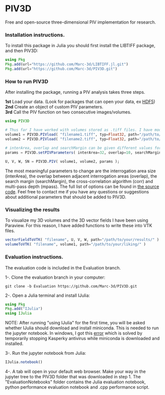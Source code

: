 # PIV3D
Free and open-source three-dimensional PIV implementation for research. 


### Installation instructions.

To install this package in Julia you should first install the LIBTIFF package, and then PIV3D: 
```Julia
using Pkg
Pkg.add(url="https://github.com/Marc-3d/LIBTIFF.jl.git")
Pkg.add(url="https://github.com/Marc-3d/PIV3D.git")
```

### How to run PIV3D

After installing the package, running a PIV analysis takes three steps.   

**1st** Load your data. (Look for packages that can open your data, ex [HDF5](https://github.com/JuliaIO/HDF5.jl)) <br>
**2nd** Create an object of custom PIV parameters. <br>
**3rd** Call the PIV function on two consecutive images/volumes.

```Julia
using PIV3D

# Thus far I have worked with volumes stored as .tiff files. I have modified LIBTIFF to read 3D scanline volumes. 
volume1 = PIV3D.PIVload( "filename1.tiff", typ=Float32, path="/path/to/data/" )
volume2 = PIV3D.PIVload( "filename2.tiff", typ=Float32, path="/path/to/data/" )

# interArea, overlap and searchMargin can be given different values for each dimension, ex interArea=(10,30,20), overlap=(5,5,8)...
params = PIV3D.setPIVParameters( interArea=32, overlap=10, searchMargin=5, corr="ZNCC", mpass=2 ); 
 
U, V, W, SN = PIV3D.PIV( volume1, volume2, params );
```

The most meaningful parameters to change are the interrogation area size (interArea), the overlap between adjacent interrogation areas (overlap), the search margin (searchMargin), the cross-correlation algorithm (corr) and multi-pass depth (mpass). The full list of options can be found in [the source code](src/parameters.jl). Feel free to contact me if you have any questions or suggestions about additional parameters that should be added to PIV3D.

### Visualizing the results

To visualize my 3D volumes and the 3D vector fields I have been using Paraview. For this reason, I have added functions to write these into VTK files. 
```Julia
vectorFieldToVTK( "filename", U, V, W, path="/path/to/your/results/" )
volumeToVTK( "filename", volume1, path="/path/to/your/liking/" )
```

### Evaluation instructions. 

The evaluation code is included in the Evaluation branch. 

1-. Clone the evaluation branch in your computer: 

```
git clone -b Evaluation https://github.com/Marc-3d/PIV3D.git
```

2-. Open a Julia terminal and install IJulia: 

```Julia
using Pkg
Pkg.add("IJulia")
using IJulia
```

NOTE: After running "using IJulia" for the first time, you will be asked whether IJulia should download and install miniconda. This is needed to run the jupyter notebook. In windows, I got this [error] which is solved by temporarily stopping Kasperky antivirus while miniconda is downloaded and installed. 

[error]: https://discourse.julialang.org/t/problem-with-curl-exe-windows-and-package-installation/29525/21

3-. Run the jupyter notebook from Julia: 

```Julia
IJulia.notebook()
```

4-. A tab will open in your default web browser. Make your way in the jupyter tree to the PIV3D folder that was downloaded in step 1. The "EvaluationNotebooks"  folder contains the Julia evaluation notebook, python performance evaluation notebook and .cpp performance script. 
